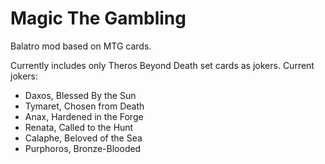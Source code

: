 # Magic The Gambling

Balatro mod based on MTG cards.

Currently includes only Theros Beyond Death set cards as jokers. Current jokers:
- Daxos, Blessed By the Sun
- Tymaret, Chosen from Death
- Anax, Hardened in the Forge
- Renata, Called to the Hunt
- Calaphe, Beloved of the Sea
- Purphoros, Bronze-Blooded